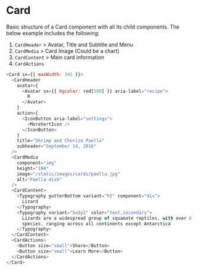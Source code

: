 # Card

Basic structure of a Card component with all its child components. The below example includes the following:

1. `CardHeader` > Avatar, Title and Subtitle and Menu
2. `CardMedia` > Card Image (Could be a chart)
3. `CardContent` > Main card information
4. `CardActions`

```js
<Card sx={{ maxWidth: 345 }}>
  <CardHeader
    avatar={
      <Avatar sx={{ bgcolor: red[500] }} aria-label="recipe">
        R
      </Avatar>
    }
    action={
      <IconButton aria-label="settings">
        <MoreVertIcon />
      </IconButton>
    }
    title="Shrimp and Chorizo Paella"
    subheader="September 14, 2016"
  />
  <CardMedia
    component="img"
    height="194"
    image="/static/images/cards/paella.jpg"
    alt="Paella dish"
  />
  <CardContent>
    <Typography gutterBottom variant="h5" component="div">
      Lizard
    </Typography>
    <Typography variant="body2" color="text.secondary">
      Lizards are a widespread group of squamate reptiles, with over 6,000
      species, ranging across all continents except Antarctica
    </Typography>
  </CardContent>
  <CardActions>
    <Button size="small">Share</Button>
    <Button size="small">Learn More</Button>
  </CardActions>
</Card>
```
